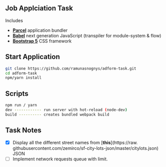 ## Job Applciation Task

Includes

- [**Parcel**](https://parceljs.org/getting_started.html/) application bundler
- [**Babel**](https://babeljs.io/) next generation JavaScript (transpiler for module-system & flow)
- [**Bootstrap 5**](https://blog.getbootstrap.com/2020/06/16/bootstrap-5-alpha//) CSS framework

## Start Application

```bash
git clone https://github.com/ramunasnognys/adform-task.git
cd adform-task
npm/yarn install
```

## Scripts 

```bash
npm run / yarn
dev ------------ run server with hot-reload (node-dev)
build ---------- creates bundled webpack build
```

## Task Notes

- [x] Display all the different street names from [**this**](https://raw. githubusercontent.com/zemirco/sf-city-lots-json/master/citylots.json) JSON
- [ ] Implement network requests queue with limit.
